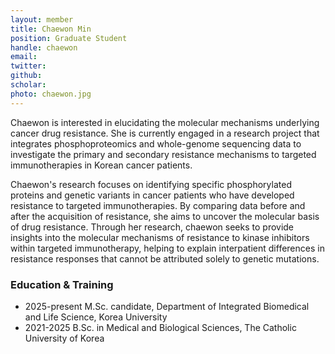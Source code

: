 ```yaml
---
layout: member
title: Chaewon Min
position: Graduate Student
handle: chaewon
email: 
twitter: 
github: 
scholar: 
photo: chaewon.jpg
---
```


Chaewon is interested in elucidating the molecular mechanisms underlying cancer drug resistance. She is currently engaged in a research project that integrates phosphoproteomics and whole-genome sequencing data to investigate the primary and secondary resistance mechanisms to targeted immunotherapies in Korean cancer patients.

Chaewon's research focuses on identifying specific phosphorylated proteins and genetic variants in cancer patients who have developed resistance to targeted immunotherapies. By comparing data before and after the acquisition of resistance, she aims to uncover the molecular basis of drug resistance. Through her research, chaewon seeks to provide insights into the molecular mechanisms of resistance to kinase inhibitors within targeted immunotherapy, helping to explain interpatient differences in resistance responses that cannot be attributed solely to genetic mutations.

### Education & Training
- 2025-present M.Sc. candidate, Department of Integrated Biomedical and Life Science, Korea University
- 2021-2025 B.Sc. in Medical and Biological Sciences, The Catholic University of Korea

